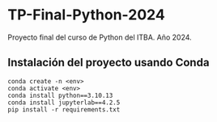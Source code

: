 # TP-Final-Python-2024
Proyecto final del curso de Python del ITBA. Año 2024.
## Instalación del proyecto usando Conda

```
conda create -n <env>
conda activate <env>
conda install python==3.10.13
conda install jupyterlab==4.2.5
pip install -r requirements.txt
```
